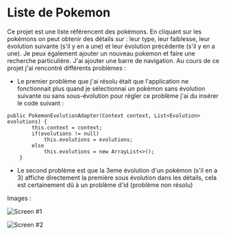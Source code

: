 
# Liste de Pokemon
Ce projet est une liste référencent des pokémons. En cliquant sur les pokémons on peut obtenir des détails sur : leur type, leur faiblesse, leur évolution suivante (s'il y en a une) et leur évolution précédente (s'il y en a une). Je peux également ajouter un nouveau pokemon et faire une recherche particulière. J'ai ajouter une barre de navigation.
Au cours de ce projet j'ai rencontré différents problèmes :

- Le premier problème que j'ai résolu était que l'application ne fonctionnait plus quand je sélectionnai un pokémon sans évolution suivante ou sans sous-évolution pour régler ce problème j'ai du insérer le code suivant : 
```
public PokemonEvolutionAdapter(Context context, List<Evolution> evolutions) {
        this.context = context;
        if(evolutions != null)
            this.evolutions = evolutions;
        else
            this.evolutions = new ArrayList<>();
    }
 ```
    
- Le second problème est que la 3eme évolution d'un pokémon (s'il en a 3) affiche directement la première sous évolution dans les détails, cela est certainement dû à un problème d'id (problème non résolu)


Images : 

![Screen #1](https://user-images.githubusercontent.com/47032498/55577395-cc97b400-5713-11e9-9b51-3609cef3f274.png)


![Screen #2](https://user-images.githubusercontent.com/47032498/55577397-ce617780-5713-11e9-95f3-3cfe6de044c3.png)


 
 
 
